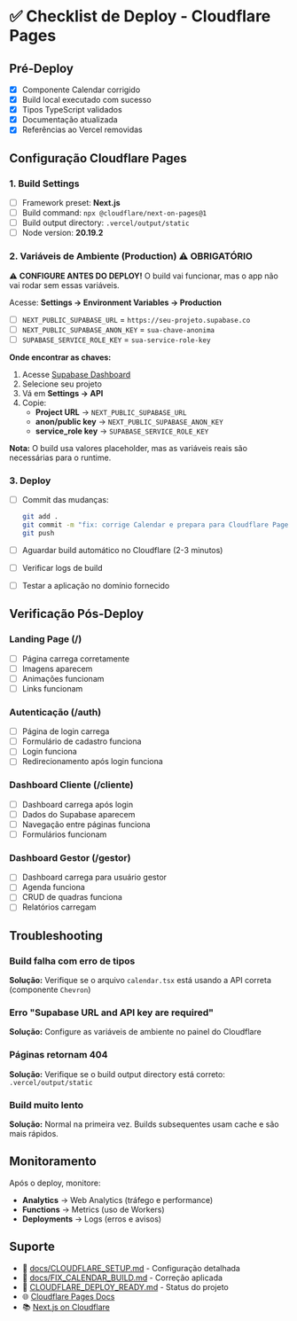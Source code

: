 # ✅ Checklist de Deploy - Cloudflare Pages

## Pré-Deploy

- [x] Componente Calendar corrigido
- [x] Build local executado com sucesso
- [x] Tipos TypeScript validados
- [x] Documentação atualizada
- [x] Referências ao Vercel removidas

## Configuração Cloudflare Pages

### 1. Build Settings
- [ ] Framework preset: **Next.js**
- [ ] Build command: `npx @cloudflare/next-on-pages@1`
- [ ] Build output directory: `.vercel/output/static`
- [ ] Node version: **20.19.2**

### 2. Variáveis de Ambiente (Production) ⚠️ OBRIGATÓRIO

⚠️ **CONFIGURE ANTES DO DEPLOY!** O build vai funcionar, mas o app não vai rodar sem essas variáveis.

Acesse: **Settings → Environment Variables → Production**

- [ ] `NEXT_PUBLIC_SUPABASE_URL` = `https://seu-projeto.supabase.co`
- [ ] `NEXT_PUBLIC_SUPABASE_ANON_KEY` = `sua-chave-anonima`
- [ ] `SUPABASE_SERVICE_ROLE_KEY` = `sua-service-role-key`

**Onde encontrar as chaves:**
1. Acesse [Supabase Dashboard](https://supabase.com/dashboard)
2. Selecione seu projeto
3. Vá em **Settings → API**
4. Copie:
   - **Project URL** → `NEXT_PUBLIC_SUPABASE_URL`
   - **anon/public key** → `NEXT_PUBLIC_SUPABASE_ANON_KEY`
   - **service_role key** → `SUPABASE_SERVICE_ROLE_KEY`

**Nota:** O build usa valores placeholder, mas as variáveis reais são necessárias para o runtime.

### 3. Deploy

- [ ] Commit das mudanças:
  ```bash
  git add .
  git commit -m "fix: corrige Calendar e prepara para Cloudflare Pages"
  git push
  ```

- [ ] Aguardar build automático no Cloudflare (2-3 minutos)
- [ ] Verificar logs de build
- [ ] Testar a aplicação no domínio fornecido

## Verificação Pós-Deploy

### Landing Page (/)
- [ ] Página carrega corretamente
- [ ] Imagens aparecem
- [ ] Animações funcionam
- [ ] Links funcionam

### Autenticação (/auth)
- [ ] Página de login carrega
- [ ] Formulário de cadastro funciona
- [ ] Login funciona
- [ ] Redirecionamento após login funciona

### Dashboard Cliente (/cliente)
- [ ] Dashboard carrega após login
- [ ] Dados do Supabase aparecem
- [ ] Navegação entre páginas funciona
- [ ] Formulários funcionam

### Dashboard Gestor (/gestor)
- [ ] Dashboard carrega para usuário gestor
- [ ] Agenda funciona
- [ ] CRUD de quadras funciona
- [ ] Relatórios carregam

## Troubleshooting

### Build falha com erro de tipos
**Solução:** Verifique se o arquivo `calendar.tsx` está usando a API correta (componente `Chevron`)

### Erro "Supabase URL and API key are required"
**Solução:** Configure as variáveis de ambiente no painel do Cloudflare

### Páginas retornam 404
**Solução:** Verifique se o build output directory está correto: `.vercel/output/static`

### Build muito lento
**Solução:** Normal na primeira vez. Builds subsequentes usam cache e são mais rápidos.

## Monitoramento

Após o deploy, monitore:
- **Analytics** → Web Analytics (tráfego e performance)
- **Functions** → Metrics (uso de Workers)
- **Deployments** → Logs (erros e avisos)

## Suporte

- 📖 [docs/CLOUDFLARE_SETUP.md](docs/CLOUDFLARE_SETUP.md) - Configuração detalhada
- 🔧 [docs/FIX_CALENDAR_BUILD.md](docs/FIX_CALENDAR_BUILD.md) - Correção aplicada
- 🚀 [CLOUDFLARE_DEPLOY_READY.md](CLOUDFLARE_DEPLOY_READY.md) - Status do projeto
- 🌐 [Cloudflare Pages Docs](https://developers.cloudflare.com/pages/)
- 📚 [Next.js on Cloudflare](https://developers.cloudflare.com/pages/framework-guides/nextjs/)
